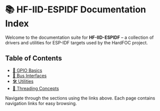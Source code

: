 # 📚 HF-IID-ESPIDF Documentation Index

Welcome to the documentation suite for **HF-IID-ESPIDF** – a collection of drivers and utilities for ESP-IDF targets used by the HardFOC project.

## Table of Contents

- [🔌 GPIO Basics](gpio.md)
- [📡 Bus Interfaces](buses.md)
- [🛠️ Utilities](utilities.md)
- [🧵 Threading Concepts](threads.md)

Navigate through the sections using the links above. Each page contains navigation links for easy browsing.
